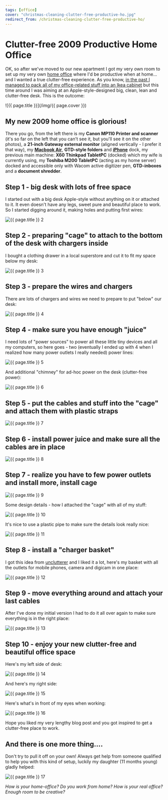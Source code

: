 ```yaml
---
tags: [office]
cover: "christmas-cleaning-clutter-free-productive-ho.jpg"
redirect_from: /christmas-cleaning-clutter-free-productive-ho/
---
```


# Clutter-free 2009 Productive Home Office

OK, so after we've moved to our new apartment I got my very own room to set up my very own [home office](/office/) where I'd be productive when at home... and I wanted a true clutter-free experience. As you know, [in the past I managed to pack all of my office-related stuff into an Ikea cabinet](http://michaelnozbe.com/declutter-your-desk-why-i-love-my-clutter-fre) but this time around I was aiming at an Apple-style-designed big, clean, lean and clutter-free desk. This is the outcome:

<!--More-->

![{{ page.title }}](/img/{{ page.cover }})

## My new 2009 home office is glorious! 

There you go, from the left there is my **Canon MP110 Printer and scanner** (it's so far on the left that you can't see it, but you'll see it on the other photos), a **21-inch Gateway external monitor** (aligned vertically - I prefer it that way), my **[Macbook Air](http://michaelnozbe.com/macbook-air-rocks-5-things-pc-notebook-manufa)**, **GTD-style folders** and **[iPhone](/iphone)** dock, my previous main machine: **X60 Thinkpad TabletPC** (docked) which my wife is currently using, my **Toshiba M200 TabletPC** (acting as my home server) docked and accessible only with Wacom active digitizer pen, **GTD-inboxes** and a **document shredder**.

## Step 1 - big desk with lots of free space

I started out with a big desk Apple-style without anything on it or attached to it. It even doesn't have any legs, sweet pure and beautiful place to work. So I started digging around it, making holes and putting first wires:

![{{ page.title }} 2](/img/christmas-cleaning-clutter-free-productive-ho-2.jpg)

 

## Step 2 - preparing "cage" to attach to the bottom of the desk with chargers inside

I bought a clothing drawer in a local superstore and cut it to fit my space below my desk:

![{{ page.title }} 3](/img/christmas-cleaning-clutter-free-productive-ho-3.jpg)

 

## Step 3 - prepare the wires and chargers

There are lots of chargers and wires we need to prepare to put "below" our desk:

![{{ page.title }} 4](/img/christmas-cleaning-clutter-free-productive-ho-4.jpg)

 

## Step 4 - make sure you have enough "juice"

I need lots of "power sources" to power all these little tiny devices and all my computers, so here goes - two (eventually I ended up with 4 when I realized how many power outlets I really needed) power lines:

![{{ page.title }} 5](/img/christmas-cleaning-clutter-free-productive-ho-5.jpg)

 

And additional "chimney" for ad-hoc power on the desk (clutter-free power):

![{{ page.title }} 6](/img/christmas-cleaning-clutter-free-productive-ho-6.jpg)

 

## Step 5 - put the cables and stuff into the "cage" and attach them with plastic straps

![{{ page.title }} 7](/img/christmas-cleaning-clutter-free-productive-ho-7.jpg)

 

## Step 6 - install power juice and make sure all the cables are in place

![{{ page.title }} 8](/img/christmas-cleaning-clutter-free-productive-ho-8.jpg)

 

## Step 7 - realize you have to few power outlets and install more, install cage

![{{ page.title }} 9](/img/christmas-cleaning-clutter-free-productive-ho-9.jpg)

 

Some design details - how I attached the "cage" with all of my stuff:

![{{ page.title }} 10](/img/christmas-cleaning-clutter-free-productive-ho-10.jpg)

 

It's nice to use a plastic pipe to make sure the details look really nice:

![{{ page.title }} 11](/img/christmas-cleaning-clutter-free-productive-ho-11.jpg)

 

## Step 8 - install a "charger basket"

I got this idea from [unclutterer](http://unclutterer.com) and I liked it a lot, here's my basket with all the outlets for mobile phones, camera and digicam in one place:

![{{ page.title }} 12](/img/christmas-cleaning-clutter-free-productive-ho-12.jpg)

 

## Step 9 - move everything around and attach your last cables

After I've done my initial version I had to do it all over again to make sure everything is in the right place:

![{{ page.title }} 13](/img/christmas-cleaning-clutter-free-productive-ho-13.jpg)

 

## Step 10 - enjoy your new clutter-free and beautiful office space

Here's my left side of desk:

![{{ page.title }} 14](/img/christmas-cleaning-clutter-free-productive-ho-14.jpg)

 

And here's my right side:

![{{ page.title }} 15](/img/christmas-cleaning-clutter-free-productive-ho-15.jpg)

 

Here's what's in front of my eyes when working:

![{{ page.title }} 16](/img/christmas-cleaning-clutter-free-productive-ho-16.jpg)

 

Hope you liked my very lengthy blog post and you got inspired to get a clutter-free place to work.

## And there is one more thing....

Don't try to pull it off on your own! Always get help from someone qualified to help you with this kind of setup, luckily my daughter (11 months young) gladly helped:

![{{ page.title }} 17](/img/christmas-cleaning-clutter-free-productive-ho-17.jpg)


_How is your home-office? Do you work from home? How is your real office? Enough room to be creative?_



[n]: https://michael.gratis/nozbe
